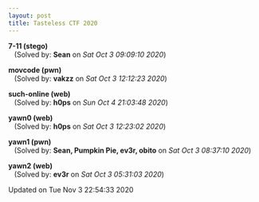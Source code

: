```yaml
---
layout: post
title: Tasteless CTF 2020
---
```


<!--break-->

**7-11 (stego)**  
&nbsp;&nbsp;&nbsp;(Solved by: **Sean** on _Sat Oct  3 09:09:10 2020_)  
  
**movcode (pwn)**  
&nbsp;&nbsp;&nbsp;(Solved by: **vakzz** on _Sat Oct  3 12:12:23 2020_)  
  
**such-online (web)**  
&nbsp;&nbsp;&nbsp;(Solved by: **h0ps** on _Sun Oct  4 21:03:48 2020_)  
  
**yawn0 (web)**  
&nbsp;&nbsp;&nbsp;(Solved by: **h0ps** on _Sat Oct  3 12:23:02 2020_)  
  
**yawn1 (pwn)**  
&nbsp;&nbsp;&nbsp;(Solved by: **Sean, Pumpkin Pie, ev3r, obito** on _Sat Oct  3 08:37:10 2020_)  
  
**yawn2 (web)**  
&nbsp;&nbsp;&nbsp;(Solved by: **ev3r** on _Sat Oct  3 05:31:03 2020_)  
  


Updated on Tue Nov  3 22:54:33 2020
